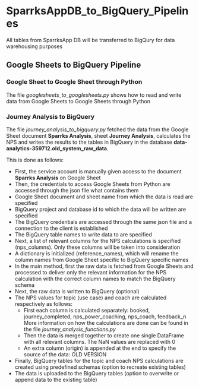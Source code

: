 # SparrksAppDB_to_BigQuery_Pipelines
All tables from SparrksApp DB will be transferred to BigQury for data warehousing purposes


## Google Sheets to BigQuery Pipeline

### Google Sheet to Google Sheet through Python

The file *googlesheets_to_googlesheets.py* shows how to read and write data from Google Sheets to Google Sheets through Python

### Journey Analysis to BigQuery

The file *journey_analysis_to_bigquery.py* fetched the data from the Google 
Sheet document **Sparrks Analysis**, sheet **Journey Analysis**, calculates 
the NPS and writes the results to the tables in BigQuery in the database **data-analytics-359712.old_system_raw_data**.

This is done as follows:
    
* First, the service account is manually given access to the document **Sparrks Analysis** on Google Sheet
* Then, the credentials to access Google Sheets from Python are accessed through the json file what contains them
* Google Sheet document and sheet name from which the data is read are specified
* BigQuery project and database id to which the data will be written are specified
* The BigQuery credentials are accessed through the same json file and a connection to the client is established
* The BigQuery table names to write data to are specified
* Next, a list of relevant columns for the NPS calculations is specified (nps_columns). 
Only these columns will be taken into consideration
* A dictionary is initialized (reference_names), which will rename the column names from Google Sheet specific to 
BigQuery specific names
* In the main method, first the raw data is fetched from Google Sheets and processed to deliver only the relevant 
information for the NPS calculation with the correct column names to match the BigQuery schema
* Next, the raw data is written to BigQuery (optional)
* The NPS values for topic (use case) and coach are calculated respectively as follows:
  * First each column is calculated separately: booked, journey_completed, nps_power_coaching, nps_coach, feedback_n
  More information on how the calculations are done can be found in the file *journey_analysis_functions.py*
  * Then the data is merged together to create one single DataFrame with all relevant columns. The NaN values are replaced with 0
  * An extra column (origin) is appended at the end to specify the source of the data: OLD VERSION
* Finally, BigQuery tables for the topic and coach NPS calculations are created using predefined schemas 
(option to recreate existing tables)
* The data is uploaded to the BigQuery tables (option to overwrite or append data to the existing table)
